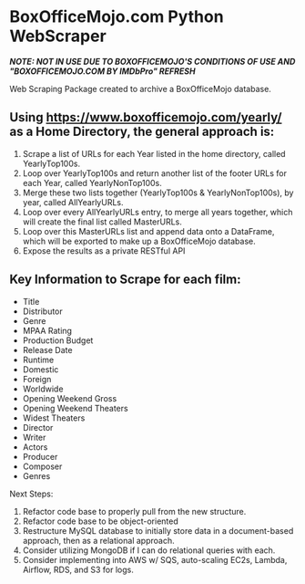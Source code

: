# BoxOfficeMojo.com Python WebScraper

***NOTE: NOT IN USE DUE TO BOXOFFICEMOJO'S CONDITIONS OF USE AND "BOXOFFICEMOJO.COM BY IMDbPro" REFRESH***

Web Scraping Package created to archive a BoxOfficeMojo database.

## Using https://www.boxofficemojo.com/yearly/ as a Home Directory, the general approach is:
1. Scrape a list of URLs for each Year listed in the home directory, called YearlyTop100s.
2. Loop over YearlyTop100s and return another list of the footer URLs for each Year, called YearlyNonTop100s.
3. Merge these two lists together (YearlyTop100s & YearlyNonTop100s), by year, called AllYearlyURLs.
4. Loop over every AllYearlyURLs entry, to merge all years together, which will create the final list called MasterURLs.
5. Loop over this MasterURLs list and append data onto a DataFrame, which will be exported to make up a BoxOfficeMojo database.
6. Expose the results as a private RESTful API

## Key Information to Scrape for each film:
- Title
- Distributor
- Genre
- MPAA Rating
- Production Budget
- Release Date
- Runtime
- Domestic
- Foreign
- Worldwide
- Opening Weekend Gross
- Opening Weekend Theaters
- Widest Theaters
- Director
- Writer
- Actors
- Producer
- Composer
- Genres

Next Steps:
1. Refactor code base to properly pull from the new structure.
2. Refactor code base to be object-oriented
3. Restructure MySQL database to initially store data in a document-based approach, then as a relational approach.
4. Consider utilizing MongoDB if I can do relational queries with each.
5. Consider implementing into AWS w/ SQS, auto-scaling EC2s, Lambda, Airflow, RDS, and S3 for logs.
